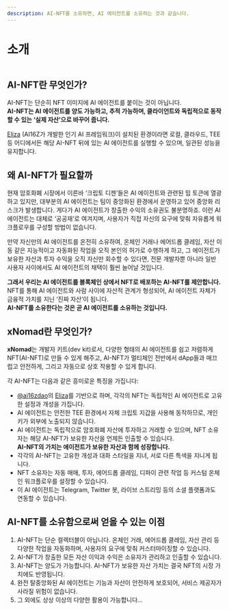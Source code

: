 ```yaml
---
description: AI-NFT를 소유하면, AI 에이전트를 소유하는 것과 같습니다.
---
```


# 소개

<figure><img src="../.gitbook/assets/xnomad.png" alt=""><figcaption></figcaption></figure>

## AI-NFT란 무엇인가?

AI-NFT는 단순히 NFT 이미지에 AI 에이전트를 붙이는 것이 아닙니다.  
**AI-NFT는 AI 에이전트를 양도 가능하고, 추적 가능하며, 클라이언트와 독립적으로 동작할 수 있는 ‘실제 자산’으로 바꾸어 줍니다.**

[Eliza](https://github.com/elizaOS/eliza) (AI16Z가 개발한 인기 AI 프레임워크)이 설치된 환경이라면 로컬, 클라우드, TEE 등 어디에서든 해당 AI-NFT 뒤에 있는 AI 에이전트를 실행할 수 있으며, 일관된 성능을 유지합니다.

## 왜 AI-NFT가 필요할까

현재 암호화폐 시장에서 이른바 ‘크립토 디젠’들은 AI 에이전트와 관련된 밈 토큰에 열광하고 있지만, 대부분의 AI 에이전트는 팀이 중앙화된 환경에서 운영하고 있어 중앙화 리스크가 발생합니다. 게다가 AI 에이전트가 창출한 수익의 소유권도 불분명하죠. 이런 AI 에이전트는 대체로 ‘공공재’로 여겨지며, 사용자가 직접 자신의 요구에 맞춰 자유롭게 워크플로우를 구성할 방법이 없습니다.

만약 자신만의 AI 에이전트를 온전히 소유하여, 온체인 거래나 에어드롭 클레임, 자산 이동 같은 지능적이고 자동화된 작업을 오직 본인의 허가로 수행하게 하고, 그 에이전트가 보유한 자산과 투자 수익을 오직 자신만 회수할 수 있다면, 전문 개발자뿐 아니라 일반 사용자 사이에서도 AI 에이전트의 채택이 훨씬 늘어날 것입니다.

**그래서 우리는 AI 에이전트를 블록체인 상에서 NFT로 배포하는 AI-NFT를 제안합니다.**  
NFT를 통해 AI 에이전트와 사람 사이에 자산적 관계가 형성되어, AI 에이전트 자체가 금융적 가치를 지닌 ‘진짜 자산’이 됩니다.  
**AI-NFT를 소유한다는 것은 곧 AI 에이전트를 소유하는 것입니다.**

## xNomad란 무엇인가?

**xNomad**는 개발자 키트(dev kit)로서, 다양한 형태의 AI 에이전트를 쉽고 저렴하게 NFT(AI-NFT)로 만들 수 있게 해주고, AI-NFT가 멀티체인 전반에서 dApp들과 매끄럽고 안전하게, 그리고 자동으로 상호 작용할 수 있게 합니다.&#x20;

각 AI-NFT는 다음과 같은 흥미로운 특징을 가집니다:

* [@ai16zdao](https://x.com/ai16zdao)의 [Eliza](https://github.com/elizaos/eliza)를 기반으로 하며, 각각의 NFT는 독립적인 AI 에이전트로 고유한 설정과 개성을 가집니다.
* AI 에이전트는 안전한 TEE 환경에서 자체 크립토 지갑을 사용해 동작하므로, 개인 키가 외부에 노출되지 않습니다.
* AI 에이전트는 독립적으로 암호화폐 자산에 투자하고 거래할 수 있으며, NFT 소유자는 해당 AI-NFT가 보유한 자산을 언제든 인출할 수 있습니다.  
  **AI-NFT의 가치는 에이전트가 보유한 자산과 함께 성장합니다.**
* 각각의 AI-NFT는 고유한 개성과 대화 스타일을 지녀, 서로 다른 특색을 지니게 됩니다.
* NFT 소유자는 자동 매매, 투자, 에어드롭 클레임, 디파이 관련 작업 등 커스텀 온체인 워크플로우를 설정할 수 있습니다.
* 이 AI 에이전트는 Telegram, Twitter 봇, 라이브 스트리밍 등의 소셜 플랫폼과도 연동할 수 있습니다.

## AI-NFT를 소유함으로써 얻을 수 있는 이점

1. AI-NFT는 단순 컬렉터블이 아닙니다. 온체인 거래, 에어드롭 클레임, 자산 관리 등 다양한 작업을 자동화하며, 사용자의 요구에 맞춰 커스터마이징할 수 있습니다.
2. AI-NFT가 창출한 모든 자산 이익과 수익은 소유자가 관리하고 인출할 수 있습니다.
3. AI-NFT는 양도가 가능합니다. AI-NFT가 보유한 자산 가치는 결국 NFT의 시장 가치에도 반영됩니다.
4. 완전 탈중앙화된 AI 에이전트는 기능과 자산이 안전하게 보호되어, 서비스 제공자가 사라질 위험이 없습니다.
5. 그 외에도 상상 이상의 다양한 활용이 가능합니다...